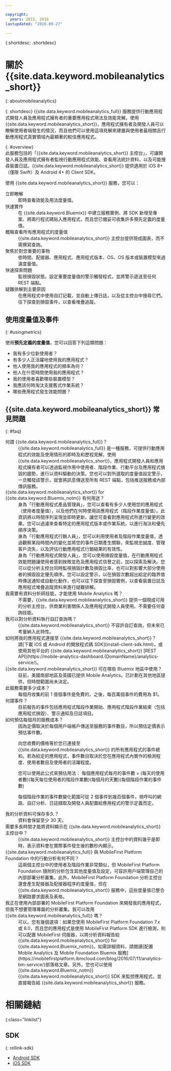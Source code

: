 ```yaml
---

copyright:
  years: 2015, 2016
lastupdated: "2016-09-27"

---
```

{:shortdesc: .shortdesc}

# 關於 {{site.data.keyword.mobileanalytics_short}}  
{: aboutmobileanalytics}

{: shortdesc}
{{site.data.keyword.mobileanalytics_full}} 服務提供行動應用程式開發人員及應用程式擁有者的重要應用程式用法及效能見解。使用 {{site.data.keyword.mobileanalytics_short}}，應用程式擁有者及開發人員可以瞭解使用者端發生的情況，而且他們可以使用這項見解來建置與使用者最相關且行動應用程式真實領域內最顯著的較佳應用程式。 

{: #overview}  
此服務包括的「{{site.data.keyword.mobileanalytics_short}} 主控台」，可讓開發人員及應用程式擁有者監視行動應用程式效能、查看用法統計資料，以及可能搜尋裝置日誌。{{site.data.keyword.mobileanalytics_short}} 提供適用於 iOS 8+（僅限 Swift）及 Android 4+ 的 Client SDK。

<!-- Mobile Analytics Server SDKs - set of server SDKs to protect resources that are-->
<!--hosted on {{site.data.keyword.Bluemix_notm}}. Currently supported runtimes are-->
<!--Node.js and Java for Liberty.-->

使用 {{site.data.keyword.mobileanalytics_short}} 服務，您可以：
<!-- and includes the following capabilities: -->
<!-- * Near real-time analytics for client activity. Exp -->
<!--* Network latency analytics. GA only -->
<!-- * Client log search and download. Exp -->
<!--* Server log search and download. GA only -->
<!-- Crash and stack trace search. Exp -->

<dl>
	<dt>立即瞭解</dt>
		<dd>即時查看效能及用法度量值。</dd>
	<dt>快速實作</dt>
		<dd>在 {{site.data.keyword.Bluemix}} 中建立服務實例、將 SDK 新增至專案、將兩行程式碼貼入應用程式，而且您已備妥可收集許多預先定義的度量值。</dd>
	<!--<dt>Collect any data you want</dt>-->
		<!--<dd>Instrument apps with custom events, discover how users are interacting with your app, track purchases, and monitor app activity.  
</dd>-->
<dt>概略查看所有應用程式的度量值</dt>
	<dd>{{site.data.keyword.mobileanalytics_short}} 主控台提供<!-- both -->現成<!--and custom-->圖表，而不需撰寫查詢。</dd>
<dt>聚焦於對您重要的事物</dt>
	<dd>依時間、配接器、應用程式、應用程式版本、OS、OS 版本或裝置模型來過濾度量值。</dd>
<dt>快速探索問題</dt>
	<dd>監視損毀狀態。設定重要度量值的警示觸發程式，並將警示遞送至任何 REST 端點。</dd>
<dt>疑難排解到主要原因</dt>
	<dd>在應用程式中使用自訂記載，並自動上傳日誌，以及從主控台中搜尋它們。往下探查到損毀事件，以查看堆疊追蹤。</dd>
</dl>
 

## 使用度量值及事件
{: #usingmetrics}

使用**預先定義的度量值**，您可以回答下列這類問題：

* 我有多少位新使用者？  
* 有多少人正活躍地使用我的應用程式？  
* 他人使用我的應用程式的頻率為何？ 
* 他人在什麼時間使用我的應用程式？  
* 我的使用者喜歡哪些裝置模型？ 
* 我應該何時淘汰支援舊式作業系統？ 
* 哪些應用程式發生效能問題？  

<!--By adding your own **custom events** you can answer questions like:--> 

<!--* What features are used most and least?-->  
<!--* Where are users entering and leaving my app?-->  
<!--* What activities are users viewing most? --> 
<!--* Are users completing workflows in the app (for example, conversion funnels)? -->  

<!--Client-side logs and usage data are gathered automatically and sent to the Mobile Analytics -->
<!-- service on demand. Developers and -->
<!-- administrators can use the {{site.data.keyword.mobileanalytics_short}} service dashboard to view data that -->
<!-- is gathered by the client SDK. -->

<!--## Data visualization
{: data-visualization}

All data that is collected by the analytics service can be visualized through the {{site.data.keyword.mobileanalytics_short}} dashboard which is accessible from your {{site.data.keyword.Bluemix_notm}} dashboard by clicking your IBM {{site.data.keyword.mobileanalytics_short}} service tile instance. You can also create custom charts, based on data that is collected by the analytics service in the dashboard. In addition to an at-a-glance view of your mobile analytics, the analytics feature includes the capability to perform a raw search against client logs, captured client crash data, and any extra data that you explicitly provide through client API function calls that feed into the {{site.data.keyword.mobileanalytics_short}} service. -->

## {{site.data.keyword.mobileanalytics_short}} 常見問題 
{: #faq}

<dl>
	<dt>何謂 {{site.data.keyword.mobileanalytics_full}}？</dt>
		<dd>{{site.data.keyword.mobileanalytics_full}} 是一種服務，可提供行動應用程式的效能及使用情形的即時及和歷程見解。使用 {{site.data.keyword.mobileanalytics_short}}，應用程式開發人員和應用程式擁有者可以透過監視作用中使用者、階段作業、行動平台及應用程式損毀的趨勢，進行以資料驅動的決策。您也可以對所選取的度量值設定警示，一旦觸發該警示，就會將訊息傳送至所有 REST 端點，包括推送服務或內部傳訊服務。</dd>
	<dt>{{site.data.keyword.mobileanalytics_short}} for {{site.data.keyword.Bluemix_notm}} 有何用途？</dt>
		<dd>身為「行動應用程式產品管理員」，您可以查看有多少人使用您的應用程式（使用者度量值），以及他們在何時使用該應用程式（階段作業度量值）。此資訊將以時間序列呈現並即時更新，讓您可查看對應用程式所進行變更的效果。您可以過濾來查看特定的應用程式版本或作業系統，以進行淘汰和優先順序決策。</dd>
		<dd>身為「行動應用程式行銷人員」，您可以利用使用者及階段作業度量值，透過觀察某段時間內的變化並將您的事件日期產生關聯，來監視忠誠度、管理客戶流失，以及評估行動應用程式行銷結果的有效性。</dd>
		<dd>身為「行動應用程式開發人員」，您可以使用損毀度量值，在行動應用程式效能問題讓使用者感到挫敗並危及應用程式信譽之前，加以探索及解決。您可以從分析主控台同時監視損毀計數及損毀比率，也可以對影響大部分使用者的損毀設定優先順序。您可以設定警示，以在損毀次數超出給定的臨界值時傳送通知或自動化動作，也可以往下探查至損毀實例，以查看裝置日誌及應用程式堆疊追蹤資料來進行疑難排解。</dd>
	<dt>我需要有資料分析師技能，才能使用 Mobile Analytics 嗎？</dt>
		<dd>不需要，{{site.data.keyword.mobileanalytics_short}} 提供一個現成可用的分析主控台，供商業利害關係人及應用程式開發人員使用。不需要任何查詢技能。</dd>
	<dt>我可以對分析資料執行自訂查詢嗎？</dt>
		<dd>{{site.data.keyword.mobileanalytics_short}} 不容許自訂查詢，但未來已考量納入此特性。</dd>
	<dt>如何將我的應用程式連接至 {{site.data.keyword.mobileanalytics_short}}？</dt>
		<dd>請[下載 iOS 或 Android 的開放程式碼 SDK](install-client-sdk.html)，或使用其他平台的 {{site.data.keyword.mobileanalytics_short}} [REST API](https://mobile-analytics-dashboard.{DomainName}/analytics-service/)。</dd>
	<dt>{{site.data.keyword.mobileanalytics_short}} 可在哪些 Bluemix 地區中使用？</dt>
		<dd>目前，美國南部地區及英國已提供 Mobile Analytics。已計劃在其他地區提供，但時間範圍尚未決定。</dd>
	<dt>此服務需要多少成本？</dt>
		<dd>每個月收集的前 1 億個事件是免費的，之後，每百萬個事件的費用為 $1。</dd>
	<dt>何謂事件？</dt>
		<dd>目前報告的事件包括應用程式階段作業開始、應用程式階段作業結束（包括應用程式損毀）、警示通知及日誌項目。</dd>
	<dt>如何預估每個月的服務成本？</dt>
		<dd>因為定價取決於每個用戶端帳戶傳送至服務的事件數目，所以預估定價表示預估事件數。  
<p>
向您收費的價格等於您已連接至 {{site.data.keyword.mobileanalytics_short}} 的所有應用程式的事件總和。若為給定的應用程式，事件數目取決於您在應用程式內實作的檢測程度、使用者數目及使用者的活躍程度。   
</p>
<p>
您可以使用此公式來預估用法：
每個應用程式每月的事件數 = (每天的使用者數)(每天每位使用者的階段作業數)(每個月的天數)(每個階段作業的事件數)
</p>
<p>
每個階段作業的事件數變化範圍可從 2 個事件到幾百個事件，視呼叫的網路、自訂分析、日誌擷取及開發人員配置給應用程式的警示定義而定。
</p>
	<dt>我的分析資料可保存多久？</dt>
		<dd>資料會保留至少 30 天。</dd>
	<dt>需要多長時間才能將資料顯示在 {{site.data.keyword.mobileanalytics_short}} 主控台中？</dt>
		<dd>{{site.data.keyword.mobileanalytics_short}} 主控台中的資料幾乎是即時，表示資料會在實際事件發生後的數秒內顯示。</dd>
	<dt>{{site.data.keyword.mobileanalytics_full}} 與 MobileFirst Platform Foundation 中的行動分析有何不同？</dt>
		<dd>這兩個主控台中的使用者及階段作業非常類似，但 MobileFirst Platform Foundation 隨附的分析包含其他度量值及設定，可容許用戶端管理自己的內部部署分析叢集。此外，MobileFirst Platform Foundation 分析主控台還會產生配接器及配接器程序的度量值，但在 {{site.data.keyword.mobileanalytics_short}} 服務中，這些度量值已整合至網路要求圖表及表格。</dd>
	<dt>我正在使用內部部署的 MobileFirst Platform Foundation 來開發我的應用程式，但我不想要管理專屬的分析叢集。我可以改用 {{site.data.keyword.mobileanalytics_full}} 嗎？</dt>
		<dd>可以。您有幾個選項：如果您使用 MobileFirst Platform Foundation 7.x 或 8.0，而且您的應用程式是使用 MobileFirst Platform SDK 進行檢測，則可以配置 MobileFirst 伺服器，以將分析資料報告給 {{site.data.keyword.mobileanalytics_short}} for {{site.data.keyword.Bluemix_notm}}。如需詳細資料，請閱讀[配置 Mobile Analytics 及 Mobile Foundation Bluemix 服務](https://mobilefirstplatform.ibmcloud.com/blog/2016/07/11/analytics-bm-service/)部落格文章。另外，您也可以使用 {{site.data.keyword.Bluemix_notm}} {{site.data.keyword.mobileanalytics_short}} SDK 來監控應用程式，並直接報告結 {{site.data.keyword.mobileanalytics_short}} 服務。</dd>
	<!-- <dt>My instance of  {{site.data.keyword.mobileanalytics_short}} does not look like the screen shots in the catalog. What's going on?</dt> -->
		<!-- <dd>Most likely you are using the Classic view interface for {{site.data.keyword.Bluemix_notm}}. Classic view is deprecated, so {{site.data.keyword.mobileanalytics_short}} runs best in the new {{site.data.keyword.Bluemix_notm}} interface. If you are in Classic view, you will see a link in the {{site.data.keyword.Bluemix_notm}} header that says <strong>Try the new {{site.data.keyword.Bluemix_notm}}</strong>. Click that link to use the new interface.</dd> -->
</dl>


# 相關鏈結
 {:class="linklist"}

## SDK
{: rellink-sdk}
<!-- Links to SDK download and SDK Developer Guide -->
* [Android SDK](https://github.com/ibm-bluemix-mobile-services/bms-clientsdk-android-core)  
* [iOS SDK](https://github.com/ibm-bluemix-mobile-services/bms-clientsdk-swift-core)  

<!-- {:elementKind="article" id="rellinks"} -->
